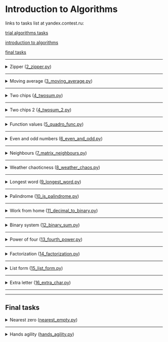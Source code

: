 # Introduction to Algorithms
links to tasks list at yandex.contest.ru:

[trial algorithms tasks](https://contest.yandex.ru/contest/26365/problems/)

[introduction to algorithms](https://contest.yandex.ru/contest/23389/problems/)

[final tasks](https://contest.yandex.ru/contest/23390/problems/)

_________________________________________________

<details>
<summary>
Zipper (<a href="2_zipper.py">2_zipper.py</a>) 
</summary>
Algorithm to zip two arrays into one, in which the numbers from the input arrays alternate.

Input example:
|Input|Description|
|:-|:-|
|`3`|n - length of each array|
|`1 2 3`|first array|
|`4 5 6`|second array|
|`1 4 2 5 3 6`|output|

</details>

_________________________________________________

<details>
<summary>
Moving average (<a href="3_moving_average.py">3_moving_average.py</a>) 
</summary>
Moving average is a function whose values at each point of definition are equal to some average value of the original function for the previous period

Input example:
|Input|Description|
|:-|:-|
|`7`|n - length array|
|`1 2 3 4 5 6 7`|input array|
|`4`|smoothing window|
|`2.5 3.5 4.5 5.5`|output|

</details>

_________________________________________________

<details>
<summary>
Two chips (<a href="4_twosum.py">4_twosum.py</a>) 
</summary>
Choose two chips, the sum of points on which is equal to a given number. If there are no such pairs, then output "None".

Input example:
|Input|Description|
|:-|:-|
|`6`|n - length array|
|`-1 -1 -9 -7 3 -6`|input array|
|`2`|given number|
|`-1 3`|output|

</details>

_________________________________________________

<details>
<summary>
Two chips 2 (<a href="4_twosum_2.py">4_twosum_2.py</a>) 
</summary>
Choose two chips, the sum of points on which is equal to a given number. If there are no such pairs, then output "None".

Input example:
|Input|Description|
|:-|:-|
|`8`|n - length array|
|`-3 1 1 2 6 6 8 10`|input array|
|`100`|given number|
|`None`|output|

</details>

_________________________________________________

<details>
<summary>
Function values (<a href="5_quadro_func.py">5_quadro_func.py</a>) 
</summary>
Function y = ax^2 + bx + c. Write a program that will use the coefficients a, b, c and the number x to display the value of the function at the point x.

Input example:
|Input|Description|
|:-|:-|
|`-8 -5 -2 7`|a, x, b, c respectively|
|`-183`|output|

</details>

_________________________________________________

<details>
<summary>
Even and odd numbers (<a href="6_even_and_odd.py">6_even_and_odd.py</a>) 
</summary>
Write a program that determines if all three numbers have the same parity.

Input example:
|Input|Description|
|:-|:-|
|`1 2 -3`|input numbers|
|`FAIL`|output|
|||
|`7 11 7`|input numbers|
|`WIN`|output|

</details>

_________________________________________________

<details>
<summary>
Neighbours (<a href="7_matrix_neighbours.py">7_matrix_neighbours.py</a>) 
</summary>
Given a matrix. You need to write a function that for an element returns all of its neighbors.

Input example:
|Input|Description|
|:-|:-|
|`4`|number of matrix rows|
|`3`|number of matrix columns|
|`1 2 3`|input numbers|
|`0 2 6`|input numbers|
|`7 4 1`|input numbers|
|`2 7 0`|input numbers|
|`3`|row number for a given element|
|`0`|column number for a given element|
|`7 7`|output|

</details>

_________________________________________________

<details>
<summary>
Weather chaoticness (<a href="8_weather_chaos.py">8_weather_chaos.py</a>) 
</summary>
The chaoticness of the weather over several days means the number of days in which the temperature is strictly greater than the day before (if any) and the day after (if any). For example, if over 5 days the elevated air temperature varies [1, 2, 5, 4, 8] degrees, then the chaoticness for this period is 2: the described conditions were fulfilled on the 3rd and 5th days.

Input example:
|Input|Description|
|:-|:-|
|`7`|number of measurements|
|`-1 -10 -8 0 2 0 5`|measured numbers|
|`3`|output|

</details>

_________________________________________________

<details>
<summary>
Longest word (<a href="9_longest_word.py">9_longest_word.py</a>) 
</summary>
Find the longest word in a given string. If there are several suitable words, print the one that occurs first.

Input example:
|Input|Description|
|:-|:-|
|`19`|lenght of a string|
|`i love segment tree`|a string|
|`segment`|output|
|`7`|output|

</details>

_________________________________________________

<details>
<summary>
Palindrome (<a href="10_is_palindrome.py">10_is_palindrome.py</a>) 
</summary>
Print "True" if the phrase is a palindrome, and "False" if it is not.

Input example:
|Input|Description|
|:-|:-|
|`A man, a plan, a canal: Panama`|input string|
|`True`|output|
|||
|`zo`|input string|
|`False`|output|

</details>

_________________________________________________

<details>
<summary>
Work from home (<a href="11_decimal_to_binary.py">11_decimal_to_binary.py</a>) 
</summary>
Write a function that converts an integer from decimal to binary without using the language's built-in means of converting numbers to binary representation.

Input example:
|Input|Description|
|:-|:-|
|`5`|input number|
|`101`|output|
|||
|`14`|input number|
|`1110`|output|

</details>

_________________________________________________

<details>
<summary>
Binary system (<a href="12_binary_sum.py">12_binary_sum.py</a>) 
</summary>
Write a function that returns the sum of two numbers in binary without using the language's built-in methods.

Input example:
|Input|Description|
|:-|:-|
|`1010`|first input number|
|`1011`|second input number|
|`10101`|output|
|||
|`1`|first input number|
|`1`|second input number|
|`10`|output|

</details>

_________________________________________________

<details>
<summary>
Power of four (<a href="13_fourth_power.py">13_fourth_power.py</a>) 
</summary>
Write a program that determines whether a positive integer is a power of four.

Input example:
|Input|Description|
|:-|:-|
|`15`|input number|
|`False`|output|
|||
|`16`| input number|
|`True`|output|

</details>

_________________________________________________

<details>
<summary>
Factorization (<a href="14_factorization.py">14_factorization.py</a>) 
</summary>
Factoring a number into prime factors is called factoring a number.
Write a program that factorizes the given number.

Input example:
|Input|Description|
|:-|:-|
|`8`|input number|
|`2 2 2`|output|
|||
|`13`| input number|
|`13`|output|
|||
|`100`| input number|
|`2 2 5 5`|output|

</details>

_________________________________________________

<details>
<summary>
List form (<a href="15_list_form.py">15_list_form.py</a>) 
</summary>
For a non-negative integer X, the list form is an array of its digits from left to right. For example, for 1231 the list form would be [1,2,3,1]. The input is the number of digits of the number X, the list form of the non-negative number X and the non-negative number K.
We need to return the list form of the number X + K.

Input example:
|Input|Description|
|:-|:-|
|`4`|lenght of list form|
|`1 2 0 0`|list form of X number|
|`34`|K number|
|`1 2 3 4`|output|
|||
|`2`|lenght of list form|
|`9 5`|list form of X number|
|`17`|K number|
|`1 1 2`|output|

</details>

_________________________________________________

<details>
<summary>
Extra letter (<a href="16_extra_char.py">16_extra_char.py</a>) 
</summary>
There are 2 strings s and t, consisting only of lowercase letters. The string t is obtained by mixing the letters of the string s and adding 1 letter at a random position. You need to find the added letter.

Input example:
|Input|Description|
|:-|:-|
|`abcd`|string s|
|`abcde`|string t|
|`e`|output|
|||
|`xtkpx`|string s|
|`xkctpx`|string t|
|`c`|output|

</details>

_________________________________________________
_________________________________________________

## Final tasks

<details>
<summary>
Nearest zero (<a href="final_tasks_1_1/nearest_empty.py">nearest_empty.py</a>) 
</summary>
Given a sequence of segments. If the segment is marked with zero, then such a segment is free, in other cases the segment is occupied. For each segment, print the distance to the nearest zero. Output the numbers on one line, separating them with spaces.

Input example:
|Input|Description|
|:-|:-|
|`5`|number of segments|
|`0 1 4 9 0`|segments|
|`0 1 2 1 0`|output|
|||
|`6`|number of segments|
|`0 7 9 4 8 20`|segments|
|`0 1 2 3 4 5`|output|

</details>

_________________________________________________

<details>
<summary>
Hands agility (<a href="final_tasks_1_1/hands_agility.py">hands_agility.py</a>) 
</summary>
The game "Speed typing simulator" is a field of 4x4 keys. In it, at each round, a configuration of numbers and points appears. Either a dot or a number from 1 to 9 is written on the key.
The game is played by 2 players. At time t, the players must simultaneously press all the keys on which the number t is written. Players can press k keys at the same time each. If at time t all the necessary keys are pressed, then the players get 1 point.
Find the number of points that players can earn if they press the keys together.

Input example:
|Input|Description|
|:-|:-|
|`3`|number k|
|`1231`|board row|
|`2..2`|board row|
|`2..2`|board row|
|`2..2`|board row|
|`2`|output|
|||
|`4`|number k|
|`1111`|board row|
|`9999`|board row|
|`1111`|board row|
|`9911`|board row|
|`1`|output|

</details>